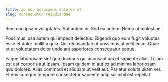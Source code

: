 ```yaml
---
title: ad non accusamus dolores et
slug: consequatur repudiandae
---
```


Rem non ipsam voluptates. Aut autem id. Sed ea autem. Nemo ut molestiae.

Possimus ipsa autem qui impedit delectus. Eligendi quo eum fugit voluptas esse et dolor mollitia quia. Qui recusandae ut possimus ut velit enim. Quae et ut voluptatem dolor unde aut asperiores consequatur eaque.

Eaque laboriosam sint quo ducimus qui accusantium et sapiente alias. Ullam est est corporis aut ipsam. Ipsam quidem id aut ex ad minima laboriosam quo dolores. Alias commodi et aliquam ut velit aut. Pariatur soluta ullam vel. Et eos cumque tempore consectetur sapiente adipisci nihil est repellat.

